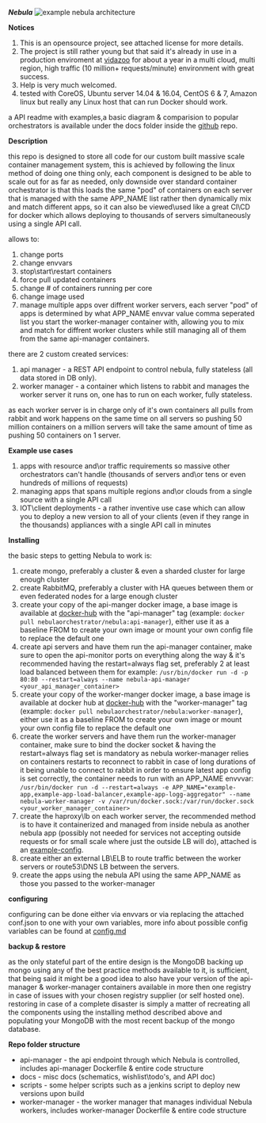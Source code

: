 ***Nebula***
![example nebula architecture](https://github.com/nebula-orchestrator/nebula/blob/master/docs/cloudcraft%20-%20nebula.png "example nebula architecture")

**Notices**
1. This is an opensource project, see attached license for more details.
2. The project is still rather young but that said it's already in use in a production enviroment at [vidazoo](https://www.vidazoo.com/) for about a year in a multi cloud, multi region, high traffic (10 million+ requests/minute) environment with great success.
3. Help is very much welcomed.
4. tested with CoreOS, Ubuntu server 14.04 & 16.04, CentOS 6 & 7, Amazon linux but really any Linux host that can run Docker should work.

a API readme with examples,a basic diagram & comparision to popular orchestrators is available under the docs folder inside the [github](https://github.com/nebula-orchestrator/nebula) repo.

**Description**

this repo is designed to store all code for our custom built massive scale container management system, this is achieved by following the linux method of doing one thing only, each component is designed to be able to scale out for as far as needed, only downside over standard container orchestrator is that this loads the same "pod" of containers on each server that is managed with the same APP_NAME list rather then dynamically mix and match different apps, so it can also be viewed\used like a great CI\CD for docker which allows deploying to thousands of servers simultaneously using a single API call.

allows to:
1. change ports
2. change envvars
3. stop\start\restart containers
4. force pull updated containers
5. change # of containers running per core
6. change image used
7. manage multiple apps over diffrent worker servers, each server "pod" of apps is determined by what APP_NAME envvar value comma seperated list you start the worker-manager container with, allowing you to mix and match for diffrent worker clusters while still managing all of them from the same api-manager containers.

there are 2 custom created services:
1. api manager - a REST API endpoint to control nebula, fully stateless (all data stored in DB only).
2. worker manager - a container which listens to rabbit and manages the worker server it runs on, one has to run on each worker, fully stateless.

as each worker server is in charge only of it's own containers all pulls from rabbit and work happens on the same time on all servers so pushing 50 million containers on a million servers will take the same amount of time as pushing 50 containers on 1 server.

**Example use cases**

1. apps with resource and\or traffic requirements so massive other orchestrators can't handle (thousands of servers and\or tens or even hundreds of millions of requests)
2. managing apps that spans multiple regions and\or clouds from a single source with a single API call
3. IOT\client deployments - a rather inventive use case which can allow you to deploy a new version to all of your clients (even if they range in the thousands) appliances with a single API call in minutes

**Installing**

the basic steps to getting Nebula to work is:
1. create mongo, preferably a cluster & even a sharded cluster for large enough cluster
2. create RabbitMQ, preferably a cluster with HA queues between them or even federated nodes for a large enough cluster
3. create your copy of the api-manger docker image, a base image is available at [docker-hub](https://hub.docker.com/r/nebulaorchestrator/nebula/) with the "api-manager" tag (example: `docker pull nebulaorchestrator/nebula:api-manager`), either use it as a baseline FROM to create your own image or mount your own config file to replace the default one
4. create api servers and have them run the api-manager container, make sure to open the api-monitor ports on everything along the way & it's recommended having the restart=always flag set, preferably 2 at least load balanced between them for example:
 `/usr/bin/docker run -d -p 80:80 --restart=always --name nebula-api-manager <your_api_manager_container>`
5. create your copy of the worker-manger docker image, a base image is available at docker hub at [docker-hub](https://hub.docker.com/r/nebulaorchestrator/nebula/) with the "worker-manager" tag (example: `docker pull nebulaorchestrator/nebula:worker-manager`), either use it as a baseline FROM to create your own image or mount your own config file to replace the default one
6. create the worker servers and have them run the worker-manager container, make sure to bind the docker socket & having the restart=always flag set is mandatory as nebula worker-manager relies on containers restarts to reconnect to rabbit in case of long durations of it being unable to connect to rabbit in order to ensure latest app config is set correctly, the container needs to run with an APP_NAME envvvar:
 `/usr/bin/docker run -d --restart=always -e APP_NAME="example-app,example-app-load-balancer,example-app-logg-aggregator" --name nebula-worker-manager -v /var/run/docker.sock:/var/run/docker.sock <your_worker_manager_container>`
7. create the haproxy\lb on each worker server, the recommended method is to have it containerized and managed from inside nebula as another nebula app (possibly not needed for services not accepting outside requests or for small scale where just the outside LB will do), attached is an [example-config](https://github.com/nebula-orchestrator/nebula/blob/master/docs/haproxy.cfg).
8. create either an external LB\ELB to route traffic between the worker servers or route53\DNS LB between the servers.
9. create the apps using the nebula API using the same APP_NAME as those you passed to the worker-manager

**configuring**

configuring can be done either via envvars or via replacing the attached conf.json to one with your own variables, more info about possible config variables can be found at [config.md](https://github.com/nebula-orchestrator/nebula/blob/master/docs/config.md/)

**backup & restore**

as the only stateful part of the entire design is the MongoDB backing up mongo using any of the best practice methods available to it, is sufficient, that being said it might be a good idea to also have your version of the api-manager & worker-manager containers available in more then one registry in case of issues with your chosen registry supplier (or self hosted one).
restoring in case of a complete disaster is simply a matter of recreating all the components using the installing method described above and populating your MongoDB with the most recent backup of the mongo database.

**Repo folder structure**

* api-manager - the api endpoint through which Nebula is controlled, includes api-manager Dockerfile & entire code structure
* docs - misc docs (schematics, wishlist\todo's, and API doc)
* scripts - some helper scripts such as a jenkins script to deploy new versions upon build
* worker-manager - the worker manager that manages individual Nebula workers, includes worker-manager Dockerfile & entire code structure
